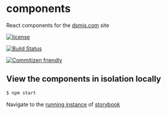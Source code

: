 # components

React components for the [dsmjs.com](https://dsmjs.com) site

[![license](https://img.shields.io/github/license/dsmjs/components.svg)](LICENSE)

[![Build Status](https://img.shields.io/travis/dsmjs/components.svg?style=flat&branch=master)](https://travis-ci.org/dsmjs/components)

[![Commitizen friendly](https://img.shields.io/badge/commitizen-friendly-brightgreen.svg)](http://commitizen.github.io/cz-cli/)

## View the components in isolation locally

```sh
$ npm start
```

Navigate to the [running instance](http://localhost:6006) of
[storybook](https://storybook.js.org/)
